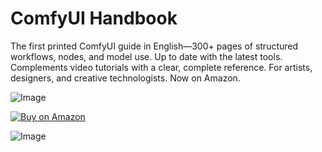 # ComfyUI Handbook
The first printed ComfyUI guide in English—300+ pages of structured workflows, nodes, and model use. Up to date with the latest tools. Complements video tutorials with a clear, complete reference. For artists, designers, and creative technologists. Now on Amazon.


   ![Image](https://github.com/user-attachments/assets/bdb59ef5-16b6-4113-9380-2b0b51add5ee)



   [![Buy on Amazon](https://img.shields.io/badge/Buy%20on-Amazon-orange?style=for-the-badge&logo=amazon)](https://a.co/d/eockxat)




   ![Image](https://github.com/user-attachments/assets/bbc2cb0d-2705-4ba3-a988-b468336d708c)

